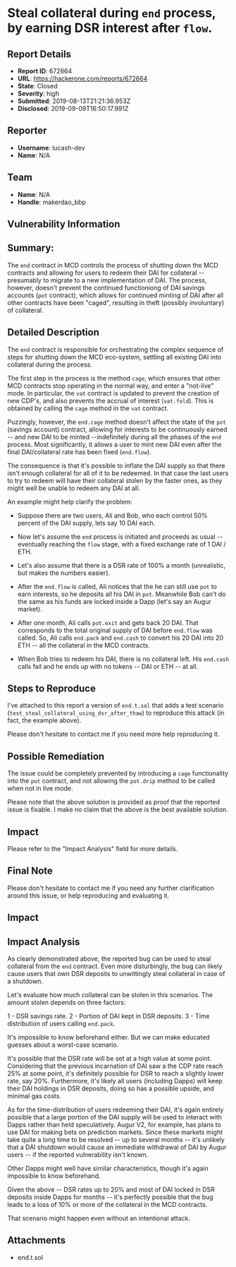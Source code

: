 # Steal collateral during `end` process, by earning DSR interest after `flow`.

## Report Details
- **Report ID**: 672664
- **URL**: https://hackerone.com/reports/672664
- **State**: Closed
- **Severity**: high
- **Submitted**: 2019-08-13T21:21:36.953Z
- **Disclosed**: 2019-09-09T16:50:17.991Z

## Reporter
- **Username**: lucash-dev
- **Name**: N/A

## Team
- **Name**: N/A
- **Handle**: makerdao_bbp

## Vulnerability Information
## Summary:

The `end` contract in MCD controls the process of shutting down
the MCD contracts and allowing for users to redeem their DAI for
collateral -- presumably to migrate to a new implementation of DAI.
The process, however, doesn't prevent the continued functioniong
of DAI savings accounts (`pot` contract), which allows for continued
minting of DAI after all other contracts have been "caged", resulting
in theft (possibly involuntary) of collateral.

## Detailed Description

The `end` contract is responsible for orchestrating the complex sequence
of steps for shutting down the MCD eco-system, settling all existing DAI
into collateral during the process.

The first step in the process is the method `cage`, which ensures that other
MCD contracts stop operating in the normal way, and enter a "not-live" mode.
In particular, the `vat` contract is updated to prevent the creation of new
CDP's, and also prevents the accrual of interest (`vat.fold`). This is obtained by
calling the `cage` method in the `vat` contract.

Puzzingly, however, the `end.cage` method doesn't affect the state of the `pot`
(savings account) contract, allowing for interests to be continuously earned
-- and new DAI to be minted --indefinitely during all the phases of the `end`
process. Most significantly, it allows a user to mint new DAI even after the
final DAI/collateral rate has been fixed (`end.flow`).

The consequence is that it's possible to inflate the DAI supply so that there
isn't enough collateral for all of it to be redeemed. In that case the last
users to try to redeem will have their collateral stolen by the faster ones, as
they might well be unable to redeem any DAI at all.

An example might help clarify the problem:

- Suppose there are two users, Ali and Bob, who each control 50% percent of the
DAI supply, lets say 10 DAI each.

- Now let's assume the `end` process is initiated and proceeds as usual --
eventually reaching the `flow` stage, with a fixed exchange rate of 1 DAI / ETH.

- Let's also assume that there is a DSR rate of 100% a month (unrealistic, but makes
the numbers easier).

- After the `end.flow` is called, Ali notices that the he can still use `pot` to earn
interests, so he deposits all his DAI in `pot`. Meanwhile Bob can't do the same
as his funds are locked inside a Dapp (let's say an Augur market).

- After one month, Ali calls `pot.exit` and gets back 20 DAI. That corresponds to
the total original supply of DAI before `end.flow` was called. So, Ali calls
`end.pack` and `end.cash` to convert his 20 DAI into 20 ETH -- all the collateral
in the MCD contracts.

- When Bob tries to redeem his DAI, there is no collateral left. His `end.cash`
calls fail and he ends up with no tokens -- DAI or ETH -- at all.

## Steps to Reproduce

I've attached to this report a version of `end.t.sol` that adds a test scenario
(`test_steal_collateral_using_dsr_after_thaw`) to reproduce this attack (in fact, the example above).

Please don't hesitate to contact me if you need more help reproducing it.

## Possible Remediation

The issue could be completely prevented by introducing a `cage` functionality into
the `pot` contract, and not allowing the `pot.drip` method to be called when
not in live mode.

Please note that the above solution is provided as proof that the reported issue
is fixable. I make no claim that the above is the best available solution.


## Impact

Please refer to the "Impact Analysis" field for more details.

## Final Note

Please don't hesitate to contact me if you need any further clarification around
this issue, or help reproducing and evaluating it.

## Impact

## Impact Analysis

As clearly demonstrated above, the reported bug can be used to steal collateral
from the `end` contract. Even more disturbingly, the bug can likely cause users
that own DSR deposits to unwittingly steal collateral in case of a shutdown.

Let's evaluate how much collateral can be stolen in this scenarios. The amount
stolen depends on three factors:

1 - DSR savings rate.
2 - Portion of DAI kept in DSR deposits.
3 - Time distribution of users calling `end.pack`.

It's impossible to know beforehand either. But we can make educated guesses
about a worst-case scenario.

It's possible that the DSR rate will be set at a high value at some point.
Considering that the previous incarnation of DAI saw a the CDP rate reach
25% at some point, it's definitely possible for DSR to reach a slightly lower
rate, say 20%. Furthermore, it's likely all users (including Dapps) will keep
their DAI holdings in DSR deposits, doing so has a possible upside, and minimal
gas costs.

As for the time-distribution of users redeeming their DAI, it's again entirely
possible that a large portion of the DAI supply will be used to interact with
Dapps rather than held speculatively. Augur V2, for example, has plans to use
DAI for making bets on prediction markets. Since these markets might take
quite a long time to be resolved -- up to several months -- it's unlikely
that a DAI shutdown would cause an immediate withdrawal of DAI by Augur users
-- if the reported vulnerability isn't known.

Other Dapps might well have similar characteristics, though it's again impossible
to know beforehand.

Given the above -- DSR rates up to 20% and most of DAI locked in DSR deposits
inside Dapps for months -- it's perfectly possible that the bug leads to
a loss of 10% or more of the collateral in the MCD contracts.

That scenario might happen even without an intentional attack.

## Attachments
- end.t.sol
